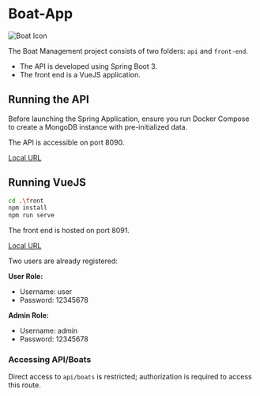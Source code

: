 # Boat-App

![Boat Icon](/front/public/boat.ico)

The Boat Management project consists of two folders: `api` and `front-end`.

- The API is developed using Spring Boot 3.
- The front end is a VueJS application.

## Running the API

Before launching the Spring Application, ensure you run Docker Compose to create a MongoDB instance with pre-initialized data.

The API is accessible on port 8090.

[Local URL]('http://localhost:809O/')


## Running VueJS

```bash
cd .\front
npm install
npm run serve
```  

The front end is hosted on port 8091.

[Local URL]('http://localhost:8091/')

Two users are already registered:

**User Role:**
- Username: user
- Password: 12345678

**Admin Role:**
- Username: admin
- Password: 12345678

### Accessing API/Boats

Direct access to `api/boats` is restricted; authorization is required to access this route.
